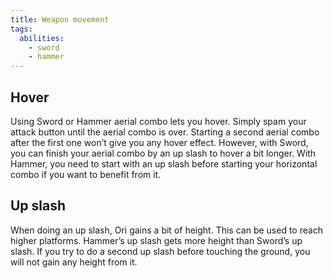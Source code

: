 ```yaml
---
title: Weapon movement
tags:
  abilities:
    - sword
    - hammer
---
```


## Hover

Using Sword or Hammer aerial combo lets you hover. Simply spam your attack button until the aerial combo is over.
Starting a second aerial combo after the first one won’t give you any hover effect. However, with Sword, you can finish your aerial combo by an up slash to hover a bit longer.
With Hammer, you need to start with an up slash before starting your horizontal combo if you want to benefit from it.

<youtube-video id="dBdisYeBdQ4"></youtube-video>
<youtube-video id="9YkKbleqDnk"></youtube-video>

## Up slash

When doing an up slash, Ori gains a bit of height. This can be used to reach higher platforms. Hammer’s up slash gets more height than Sword’s up slash.
If you try to do a second up slash before touching the ground, you will not gain any height from it.

<youtube-video id="Y-Ugzt2GhkE"></youtube-video>
<youtube-video id="Lsm3OS8oTSs"></youtube-video>